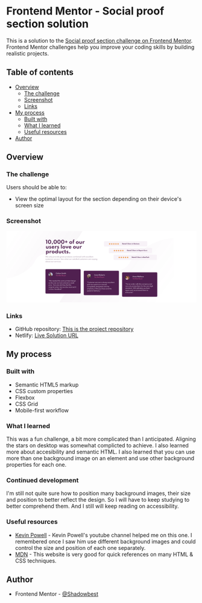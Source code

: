 # Frontend Mentor - Social proof section solution

This is a solution to the [Social proof section challenge on Frontend Mentor](https://www.frontendmentor.io/challenges/social-proof-section-6e0qTv_bA). Frontend Mentor challenges help you improve your coding skills by building realistic projects. 

## Table of contents

- [Overview](#overview)
  - [The challenge](#the-challenge)
  - [Screenshot](#screenshot)
  - [Links](#links)
- [My process](#my-process)
  - [Built with](#built-with)
  - [What I learned](#what-i-learned)
  - [Useful resources](#useful-resources)
- [Author](#author)


## Overview

### The challenge

Users should be able to:

- View the optimal layout for the section depending on their device's screen size

### Screenshot

![Desktop View](./screenshot.png)


### Links

- GitHub repository: [This is the project repository](https://github.com/Shadowbest/social-proof-section)
- Netlify: [Live Solution URL](https://condescending-volhard-217cac.netlify.app/)

## My process

### Built with

- Semantic HTML5 markup
- CSS custom properties
- Flexbox
- CSS Grid
- Mobile-first workflow


### What I learned

This was a fun challenge, a bit more complicated than I anticipated. Aligning the stars on desktop was somewhat complicted to achieve. I also learned more about accesibility and semantic HTML. I also learned that you can use more than one background image on an element and use other background properties for each one.


### Continued development

I'm still not quite sure how to position many background images, their size and position to better reflect the design. So I will have to keep studying to better comprehend them. And I still will keep reading on accessibility.


### Useful resources

- [Kevin Powell](https://www.youtube.com/kepowob) - Kevin Powell's youtube channel helped me on this one. I remembered once I saw him use different background images and could control the size and position of each one separately.
- [MDN](https://developer.mozilla.org/en-US/) - This website is very good for quick references on many HTML & CSS techniques.


## Author

- Frontend Mentor - [@Shadowbest](https://www.frontendmentor.io/profile/Shadowbest)
